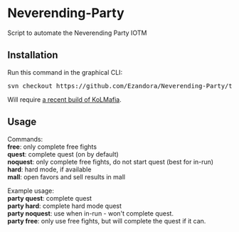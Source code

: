 Neverending-Party
=====
Script to automate the Neverending Party IOTM

Installation
----------------
Run this command in the graphical CLI:
<pre>
svn checkout https://github.com/Ezandora/Neverending-Party/trunk/Release/
</pre>
Will require [a recent build of KoLMafia](http://builds.kolmafia.us/job/Kolmafia/lastSuccessfulBuild/).

Usage
----------------
Commands:  
__free__: only complete free fights  
__quest__: complete quest (on by default)  
__noquest__: only complete free fights, do not start quest (best for in-run)  
__hard__: hard mode, if available  
__mall__: open favors and sell results in mall  
  
Example usage:  
__party quest__: complete quest  
__party hard__: complete hard mode quest  
__party noquest__: use when in-run - won't complete quest.  
__party free__: only use free fights, but will complete the quest if it can.  